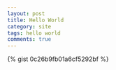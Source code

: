 ```yaml
---
layout: post
title: Hello World
category: site
tags: hello world
comments: true
---
```


{% gist 0c26b9fb01a6cf5292bf %}